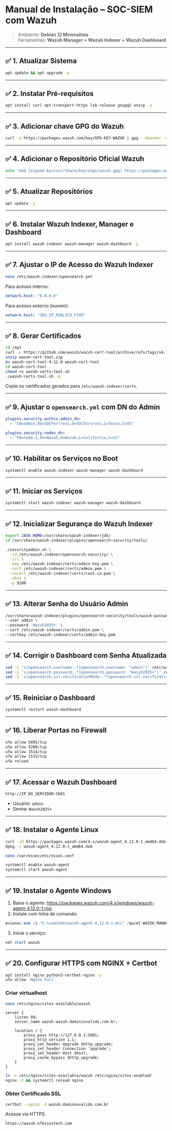 
# Manual de Instalação – SOC-SIEM com Wazuh

> Ambiente: **Debian 12 Minimalista**  
> Ferramentas: **Wazuh Manager + Wazuh Indexer + Wazuh Dashboard**

---

## ✅ 1. Atualizar Sistema

```bash
apt update && apt upgrade -y
```

---

## ✅ 2. Instalar Pré-requisitos

```bash
apt install curl apt-transport-https lsb-release gnupg2 unzip -y
```

---

## ✅ 3. Adicionar chave GPG do Wazuh

```bash
curl -s https://packages.wazuh.com/key/GPG-KEY-WAZUH | gpg --dearmor -o /usr/share/keyrings/wazuh.gpg
```

---

## ✅ 4. Adicionar o Repositório Oficial Wazuh

```bash
echo "deb [signed-by=/usr/share/keyrings/wazuh.gpg] https://packages.wazuh.com/4.x/apt/ stable main" > /etc/apt/sources.list.d/wazuh.list
```

---

## ✅ 5. Atualizar Repositórios

```bash
apt update -y
```

---

## ✅ 6. Instalar Wazuh Indexer, Manager e Dashboard

```bash
apt install wazuh-indexer wazuh-manager wazuh-dashboard -y
```

---

## ✅ 7. Ajustar o IP de Acesso do Wazuh Indexer

```bash
nano /etc/wazuh-indexer/opensearch.yml
```

Para acesso interno:
```yaml
network.host: "0.0.0.0"
```

Para acesso externo (nuvem):
```yaml
network.host: "SEU_IP_PUBLICO_FIXO"
```

---

## ✅ 8. Gerar Certificados

```bash
cd /opt
curl -L https://github.com/wazuh/wazuh-cert-tool/archive/refs/tags/v4.12.0.zip -o wazuh-cert-tool.zip
unzip wazuh-cert-tool.zip
mv wazuh-cert-tool-4.12.0 wazuh-cert-tool
cd wazuh-cert-tool
chmod +x wazuh-certs-tool.sh
./wazuh-certs-tool.sh -A
```

Copie os certificados gerados para `/etc/wazuh-indexer/certs`.

---

## ✅ 9. Ajustar o `opensearch.yml` com DN do Admin

```yaml
plugins.security.authcz.admin_dn:
  - "CN=admin,OU=SOCFortress,O=SOCFortress,L=Texas,C=US"

plugins.security.nodes_dn:
  - "CN=node-1,OU=Wazuh,O=Wazuh,L=California,C=US"
```

---

## ✅ 10. Habilitar os Serviços no Boot

```bash
systemctl enable wazuh-indexer wazuh-manager wazuh-dashboard
```

---

## ✅ 11. Iniciar os Serviços

```bash
systemctl start wazuh-indexer wazuh-manager wazuh-dashboard
```

---

## ✅ 12. Inicializar Segurança do Wazuh Indexer

```bash
export JAVA_HOME=/usr/share/wazuh-indexer/jdk/
cd /usr/share/wazuh-indexer/plugins/opensearch-security/tools/

./securityadmin.sh \
  -cd /etc/wazuh-indexer/opensearch-security/ \
  -icl \
  -key /etc/wazuh-indexer/certs/admin-key.pem \
  -cert /etc/wazuh-indexer/certs/admin.pem \
  -cacert /etc/wazuh-indexer/certs/root-ca.pem \
  -nhnv \
  -p 9200
```

---

## ✅ 13. Alterar Senha do Usuário Admin

```bash
/usr/share/wazuh-indexer/plugins/opensearch-security/tools/wazuh-passwords-tool.sh \
--user admin \
--password 'Wazuh2025+' \
--cert /etc/wazuh-indexer/certs/admin.pem \
--certkey /etc/wazuh-indexer/certs/admin-key.pem
```

---

## ✅ 14. Corrigir o Dashboard com Senha Atualizada

```bash
sed -i 's|opensearch.username:.*|opensearch.username: "admin"|' /etc/wazuh-dashboard/opensearch_dashboards.yml
sed -i 's|opensearch.password:.*|opensearch.password: "Wazuh2025+"|' /etc/wazuh-dashboard/opensearch_dashboards.yml
sed -i 's|opensearch.ssl.verificationMode:.*|opensearch.ssl.verificationMode: none|' /etc/wazuh-dashboard/opensearch_dashboards.yml
```

---

## ✅ 15. Reiniciar o Dashboard

```bash
systemctl restart wazuh-dashboard
```

---

## ✅ 16. Liberar Portas no Firewall

```bash
ufw allow 5601/tcp
ufw allow 9200/tcp
ufw allow 1514/tcp
ufw allow 1515/tcp
ufw reload
```

---

## ✅ 17. Acessar o Wazuh Dashboard

```
http://IP_DO_SERVIDOR:5601
```

- Usuário: `admin`  
- Senha: `Wazuh2025+`

---

## ✅ 18. Instalar o Agente Linux

```bash
curl -sO https://packages.wazuh.com/4.x/wazuh-agent_4.12.0-1_amd64.deb
dpkg -i wazuh-agent_4.12.0-1_amd64.deb

nano /var/ossec/etc/ossec.conf

systemctl enable wazuh-agent
systemctl start wazuh-agent
```

---

## ✅ 19. Instalar o Agente Windows

1. Baixe o agente: https://packages.wazuh.com/4.x/windows/wazuh-agent-4.12.0-1.msi
2. Instale com linha de comando:

```powershell
msiexec.exe /i "C:\caminho\wazuh-agent-4.12.0-1.msi" /quiet WAZUH_MANAGER="IP_DO_WAZUH_MANAGER" WAZUH_REGISTRATION_SERVER="IP_DO_WAZUH_MANAGER"
```

3. Inicie o serviço:

```powershell
net start wazuh
```

---

## ✅ 20. Configurar HTTPS com NGINX + Certbot

```bash
apt install nginx python3-certbot-nginx -y
ufw allow 'Nginx Full'
```

### Criar virtualhost

```bash
nano /etc/nginx/sites-available/wazuh
```

```nginx
server {
    listen 80;
    server_name wazuh.wazuh.dominiovalido.com.br;

    location / {
        proxy_pass http://127.0.0.1:5601;
        proxy_http_version 1.1;
        proxy_set_header Upgrade $http_upgrade;
        proxy_set_header Connection 'upgrade';
        proxy_set_header Host $host;
        proxy_cache_bypass $http_upgrade;
    }
}
```

```bash
ln -s /etc/nginx/sites-available/wazuh /etc/nginx/sites-enabled/
nginx -t && systemctl reload nginx
```

### Obter Certificado SSL

```bash
certbot --nginx -d wazuh.dominiovalido.com.br
```

Acesse via HTTPS:
```
https://wazuh.efesiostech.com
```
